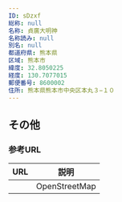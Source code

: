 ```yaml
---
ID: sDzxf
総称: null
名称: 貞廣大明神
名称読み: null
別名: null
都道府県: 熊本県
区域: 熊本市
緯度: 32.8050225
経度: 130.7077015
郵便番号: 8600002
住所: 熊本県熊本市中央区本丸３−１０
---
```


## その他

### 参考URL

| URL | 説明          |
| --- | ------------- |
|     | OpenStreetMap |
